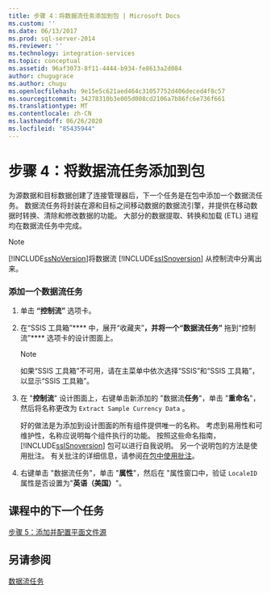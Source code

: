 ```yaml
---
title: 步骤 4：将数据流任务添加到包 | Microsoft Docs
ms.custom: ''
ms.date: 06/13/2017
ms.prod: sql-server-2014
ms.reviewer: ''
ms.technology: integration-services
ms.topic: conceptual
ms.assetid: 96af3073-8f11-4444-b934-fe8613a2d084
author: chugugrace
ms.author: chugu
ms.openlocfilehash: 9e15e5c621aed464c31057752d406deced4f8c57
ms.sourcegitcommit: 34278310b3e005d008cd2106a7b86fc6e736f661
ms.translationtype: MT
ms.contentlocale: zh-CN
ms.lasthandoff: 06/26/2020
ms.locfileid: "85435944"
---
```

# <a name="step-4-adding-a-data-flow-task-to-the-package"></a>步骤 4：将数据流任务添加到包
  为源数据和目标数据创建了连接管理器后，下一个任务是在包中添加一个数据流任务。 数据流任务将封装在源和目标之间移动数据的数据流引擎，并提供在移动数据时转换、清除和修改数据的功能。 大部分的数据提取、转换和加载 (ETL) 进程均在数据流任务中完成。  
  
> [!NOTE]  
>  [!INCLUDE[ssNoVersion](../includes/ssnoversion-md.md)]将数据流 [!INCLUDE[ssISnoversion](../includes/ssisnoversion-md.md)] 从控制流中分离出来。  
  
### <a name="to-add-a-data-flow-task"></a>添加一个数据流任务  
  
1.  单击 **“控制流”** 选项卡。  
  
2.  在“SSIS 工具箱”**** 中，展开“收藏夹”****，并将一个“数据流任务”**** 拖到“控制流”**** 选项卡的设计图面上。  
  
    > [!NOTE]  
    >  如果“SSIS 工具箱”不可用，请在主菜单中依次选择“SSIS”和“SSIS 工具箱”，以显示“SSIS 工具箱”。  
  
3.  在 "**控制流**" 设计图面上，右键单击新添加的 "数据流**任务**"，单击 "**重命名**"，然后将名称更改为 `Extract Sample Currency Data` 。  
  
     好的做法是为添加到设计图面的所有组件提供唯一的名称。 考虑到易用性和可维护性，名称应说明每个组件执行的功能。 按照这些命名指南， [!INCLUDE[ssISnoversion](../includes/ssisnoversion-md.md)] 包可以进行自我说明。 另一个说明包的方法是使用批注。 有关批注的详细信息，请参阅[在包中使用批注](use-annotations-in-packages.md)。  
  
4.  右键单击 "数据流任务"，单击 "**属性**"，然后在 "属性窗口中，验证 `LocaleID` 属性是否设置为"**英语（美国）**"。  
  
## <a name="next-task-in-lesson"></a>课程中的下一个任务  
 [步骤 5：添加并配置平面文件源](lesson-1-5-adding-and-configuring-the-flat-file-source.md)  
  
## <a name="see-also"></a>另请参阅  
 [数据流任务](control-flow/data-flow-task.md)  
  
  
